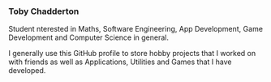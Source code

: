 ### Toby Chadderton

Student nterested in Maths, Software Engineering, App Development,
Game Development and Computer Science in general.

I generally use this GitHub profile to store hobby projects that I worked on with
friends as well as Applications, Utilities and Games that I have developed.
